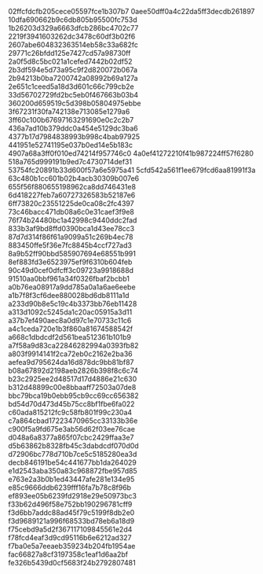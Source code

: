 02ffcfdcfb205cece05597fce1b307b7
0aee50dff0a4c22da5ff3decdb261897
10dfa690662b9c6db805b95500fc753d
1b26203d329a6663dfcb286bc4702c77
2219f3941603262dc3478c60df3b02f6
2607abe604832363514eb58c33a682fc
29771c26bfdd125e7427cd57a98730ff
2a0f5d8c5bc021a1cefed7442b02df52
2b3df594e5d73a95c9f2d820072b067a
2b94213b0ba7200742a08992b69a127a
2e651c1ceed5a18d3d601c66c799cb2e
33d56702729fd2bc5eb0f467663b03b4
360200d659519c5d398b05804975ebbe
3f67231f30fa742138e713085e1279a6
3ff60c100b67697163291690e0c2c2b7
436a7ad10b379ddc0a454e5129dc3ba6
4377b17d7984838993b998c4bab97925
441951e52741195e037b0ed14e5b183c
4907a68a3ff0f010ed74214f957746c0
4a0ef41272210f41b987224ff57f6280
518a765d999191b9ed7c4730714def31
53754fc20891b33d600f57a6e5975a41
5cfd542a561f1ee679fcd6aa81991f3a
63c480b1cc601b02b4acb30309b007e6
655f56f880655198962ca8dd746431e8
6d418227feb7a60727326583b52187e6
6ff73820c23551225de0ca08c2fc4397
73c46bacc471db08a6c0e31caef3f9e8
76f74b24480bc1a42998c9440ddc2fad
833b3af9bd8ffd0390bca1d43ee78cc3
87d7d314f86f61a9099a51c269b4ec78
883450ffe5f36e7fc8845b4ccf727ad3
8a9b52ff90bbd585907694e68551b991
8ef883fd3e6523975ef9f6310b604feb
90c49d0cef0dfcff3c09723a9918688d
91510aa0bbf961a34f0326fbaf2bcbb1
a0b76ea08917a9dd785a0a1a6ae6eebe
a1b7f8f3cf6dee880028bd6db8111a1d
a233d90b8e5c19c4b3373bb76eb11428
a313d1092c5245da1c20ac05915a3d11
a37b7ef490aec8a0d97c1e70733c11c6
a4c1ceda720e1b3f860a81674588542f
a668c1dbdcdf2d561bea512361b101b9
a7f58a9d83ca22846282994a0393fb82
a803f9914141f2ca72eb0c2162e2ba36
aefea9d795624da16d878dc9bb81bf87
b08a67892d2198aeb2826b398f8c6c74
b23c2925ee2d48517d17d4886e21c630
b312d48899c00e8bbaaff72503a07de8
bbc79bca19b0ebb95cb9cc69cc656382
bd54d70d473d45b75cc8bf1fbe6fa022
c60ada815212fc9c58fb801f99c230a4
c7a864cbad17223470965cc33133b36e
c900f5a9fd675e3ab56d62f03ee76cae
d048a6a8377a865f07cbc2429ffaa3e7
d5b63862b8328fb45c3dabdcdf070d0d
d72906bc778d710b7ce5c5185280ea3d
decb846191be54c441677bb1da264029
e1d2543aba350a83c968872fbe957d85
e763e2a3b0b1ed43447afe281e134e95
e85c9666ddb6239fff16fa7b78c8f96b
ef893ee05b6239fd2918e29e50973bc3
f33b62d496f58e752bb190296781cff9
f3d6bb7addc88ad45f79c5199f8db2e0
f3d9689121a996f68533bd78eb6a18d9
f75cebd9a5d2f367117109845561e2d4
f78fcd4eaf3d9cd95116b6e6212ad327
f7ba0e5a7eeaeb359234b204fb1954ae
fac66827a8cf3197358c1eaf1d6aa2bf
fe326b5439d0cf5683f24b2792807481
